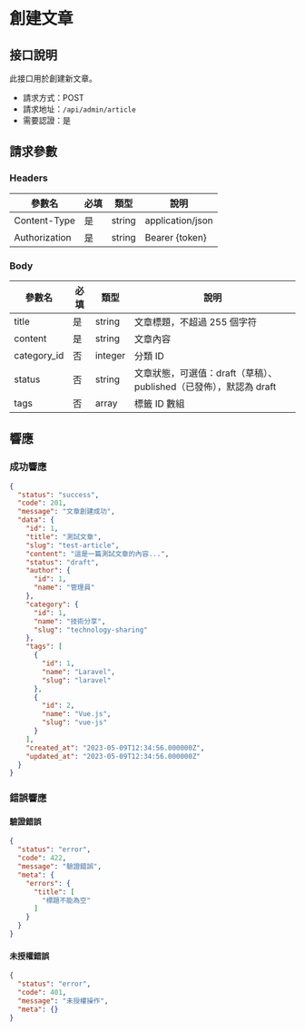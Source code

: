 # 創建文章

## 接口說明

此接口用於創建新文章。

- 請求方式：POST
- 請求地址：`/api/admin/article`
- 需要認證：是

## 請求參數

### Headers

| 參數名 | 必填 | 類型 | 說明 |
| --- | --- | --- | --- |
| Content-Type | 是 | string | application/json |
| Authorization | 是 | string | Bearer {token} |

### Body

| 參數名 | 必填 | 類型 | 說明 |
| --- | --- | --- | --- |
| title | 是 | string | 文章標題，不超過 255 個字符 |
| content | 是 | string | 文章內容 |
| category_id | 否 | integer | 分類 ID |
| status | 否 | string | 文章狀態，可選值：draft（草稿）、published（已發佈），默認為 draft |
| tags | 否 | array | 標籤 ID 數組 |

## 響應

### 成功響應

```json
{
  "status": "success",
  "code": 201,
  "message": "文章創建成功",
  "data": {
    "id": 1,
    "title": "測試文章",
    "slug": "test-article",
    "content": "這是一篇測試文章的內容...",
    "status": "draft",
    "author": {
      "id": 1,
      "name": "管理員"
    },
    "category": {
      "id": 1,
      "name": "技術分享",
      "slug": "technology-sharing"
    },
    "tags": [
      {
        "id": 1,
        "name": "Laravel",
        "slug": "laravel"
      },
      {
        "id": 2,
        "name": "Vue.js",
        "slug": "vue-js"
      }
    ],
    "created_at": "2023-05-09T12:34:56.000000Z",
    "updated_at": "2023-05-09T12:34:56.000000Z"
  }
}
```

### 錯誤響應

#### 驗證錯誤

```json
{
  "status": "error",
  "code": 422,
  "message": "驗證錯誤",
  "meta": {
    "errors": {
      "title": [
        "標題不能為空"
      ]
    }
  }
}
```

#### 未授權錯誤

```json
{
  "status": "error",
  "code": 401,
  "message": "未授權操作",
  "meta": {}
}
``` 